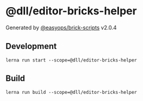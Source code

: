 # @dll/editor-bricks-helper

Generated by [@easyops/brick-scripts] v2.0.4

## Development

`lerna run start --scope=@dll/editor-bricks-helper`

## Build

`lerna run build --scope=@dll/editor-bricks-helper`

[@easyops/brick-scripts]: https://git.easyops.local/anyclouds/next-core/tree/master/packages/brick-scripts
